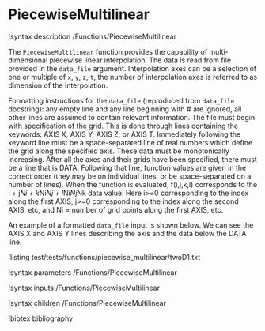 # PiecewiseMultilinear

!syntax description /Functions/PiecewiseMultilinear

The `PiecewiseMultilinear` function provides the capability of multi-dimensional
piecewise linear interpolation. The data is read from file provided in the
`data_file` argument. Interpolation axes can be a selection of one or multiple of
`x`, `y`, `z`, `t`, the number of interpolation axes is referred to as dimension
of the interpolation.

Formatting instructions for the `data_file` (reproduced from `data_file` docstring):
any empty line and any line
beginning with # are ignored, all other lines are assumed to contain relevant information.
The file must begin with specification of the grid.  This is done through lines containing
the keywords: AXIS X; AXIS Y; AXIS Z; or AXIS T.  Immediately following the keyword line
must be a space-separated line of real numbers which define the grid along the specified
axis.  These data must be monotonically increasing.  After all the axes and their grids
have been specified, there must be a line that is DATA.  Following that line, function
values are given in the correct order (they may be on individual lines, or be
space-separated on a number of lines).  When the function is evaluated, f(i,j,k,l)
corresponds to the i + j*Ni + k*Ni*Nj + l*Ni*Nj*Nk data value.  Here i>=0 corresponding to
the index along the first AXIS, j>=0 corresponding to the index along the second AXIS, etc,
and Ni = number of grid points along the first AXIS, etc.

An example of a formatted `data_file` input is shown below. We can see the AXIS X and AXIS Y
lines describing the axis and the data below the DATA line.

!listing test/tests/functions/piecewise_multilinear/twoD1.txt

!syntax parameters /Functions/PiecewiseMultilinear

!syntax inputs /Functions/PiecewiseMultilinear

!syntax children /Functions/PiecewiseMultilinear

!bibtex bibliography
